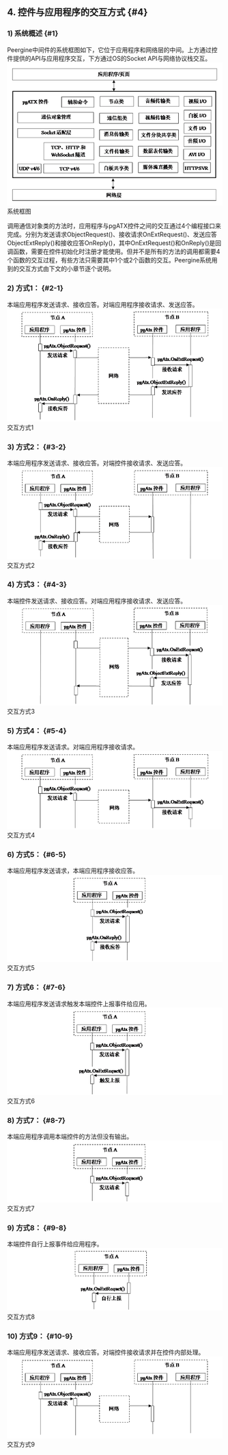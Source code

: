 ## 4\. 控件与应用程序的交互方式 {#4}

### 1) 系统概述 {#1}

Peergine中间件的系统框图如下，它位于应用程序和网络层的中间。上方通过控件提供的API与应用程序交互，下方通过OS的Socket API与网络协议栈交互。
![](../assets/image003.png)
系统框图

调用通信对象类的方法时，应用程序与pgATX控件之间的交互通过4个编程接口来完成。分别为发送请求ObjectRequest()、接收请求OnExtRequest()、发送应答ObjectExtReply()和接收应答OnReply()，其中OnExtRequest()和OnReply()是回调函数，需要在控件初始化时注册才能使用。但并不是所有的方法的调用都需要4个函数的交互过程，有些方法只需要其中1个或2个函数的交互。Peergine系统用到的交互方式由下文的小章节逐个说明。

### 2) 方式1： {#2-1}

本端应用程序发送请求、接收应答。对端应用程序接收请求、发送应答。
![](../assets/image004.png)
交互方式1

### 3) 方式2： {#3-2}

本端应用程序发送请求、接收应答。对端控件接收请求、发送应答。
![](../assets/image005.png)
交互方式2

### 4) 方式3： {#4-3}

本端控件发送请求、接收应答。对端应用程序接收请求、发送应答。
![](../assets/image006.png)
交互方式3

### 5) 方式4： {#5-4}

本端应用程序发送请求。对端应用程序接收请求。
![](../assets/image007.png)
交互方式4

### 6) 方式5： {#6-5}

本端应用程序发送请求，本端应用程序接收应答。
![交互方式5](../assets/image008.png)
交互方式5

### 7) 方式6： {#7-6}

本端应用程序发送请求触发本端控件上报事件给应用。
![交互方式6](../assets/image009.png)
交互方式6

### 8) 方式7： {#8-7}

本端应用程序调用本端控件的方法但没有输出。
![交互方式7](../assets/image010.png)
交互方式7

### 9) 方式8： {#9-8}

本端控件自行上报事件给应用程序。
![交互方式5](../assets/image011.png)
交互方式8

### 10) 方式9： {#10-9}

本端应用程序发送请求、接收应答。对端控件接收请求并在控件内部处理。
![交互方式5](../assets/image012.png)
交互方式9